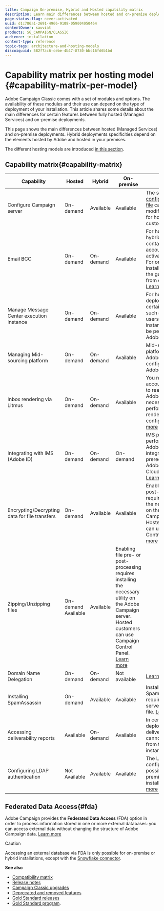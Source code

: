```yaml
---
title: Campaign On-premise, Hybrid and Hosted capability matrix
description: Learn main differences between hosted and on-premise deployments
page-status-flag: never-activated
uuid: d1c786a1-2691-4966-9108-059004050464
contentOwner: sauviat
products: SG_CAMPAIGN/CLASSIC
audience: installation
content-type: reference
topic-tags: architecture-and-hosting-models
discoiquuid: 582f7ac6-cebe-4b47-8730-bbc16fd6b1bd
---
```


# Capability matrix per hosting model {#capability-matrix-per-model}

Adobe Campaign Classic comes with a set of modules and options. The availability of these modules and their use can depend on the type of deployment of your installation. This article shares some details about the main differences for certain features between fully hosted (Managed Services) and on-premise deployments.

This page shows the main differences between hosted (Managed Services) and on-premise deployments. Hybrid deployments specificities depend on the elements hosted by Adobe and hosted in your premises.

The different hosting models are introduced [in this section](../../installation/using/hosting-models.md).

## Capability matrix{#capability-matrix}

| Capability | Hosted | Hybrid | On-premise |  Details                                                                                                                                                                                                              |
|-----------------------------------------------|------------------|-----------|---------------|-----------------------------------------------------------------------------------------------------------------------------------------------------------------------------------------------------------------------|
| Configure Campaign server | On-demand | Available | Available | The [server configuration file](../../installation/using/the-server-configuration-file.md) can only be modified by Adobe for hosted customers. |
| Email BCC | On-demand | On-demand | Available | For hosted and hybrid architectures, contact your account executive to activate email BCC. For on-premise installations, follow the guidelines from documentation. [Learn more](../../installation/using/email-archiving.md)|
| Manage Message Center execution instance | On-demand | On-demand | Available | For hosted deployments, certain settings, such as creating users on execution instance, can only be performed by Adobe. [Learn more](../../message-center/using/about-transactional-messaging.md) | 
| Managing Mid-sourcing platform | On-demand | On-demand | Available | Mid-sourcing platforms hosted by Adobe can only be configured by Adobe.|
| Inbox rendering via Litmus | On-demand | On-demand | Available | You need a Litmus account. You need to reach out to Adobe to get the necessary details or perform the Inbox rendering configuration. [Learn more](../../delivery/using/inbox-rendering.md) |
| Integrating with IMS (Adobe ID) | On-demand | On-demand | On-demand | IMS provisioning is performed by Adobe. This integration is a prerequisite for Adobe Experience Cloud integrations. [Learn more](../../integrations/using/about-adobe-id.md)                    |
| Encrypting/Decrypting data for file transfers | On-demand | Available | Available | Enabling file pre- or post-processing requires installing the necessary utility on the Adobe Campaign server. Hosted customers can use Campaign Control Panel. [Learn more](../../workflow/using/importing-data.md#unzipping-or-decrypting-a-file-before-processing) |
| Zipping/Unzipping files | On-demand  Available | Available | Enabling file pre- or post-processing requires installing the necessary utility on the Adobe Campaign server. Hosted customers can use Campaign Control Panel. [Learn more](../../workflow/using/importing-data.md#unzipping-or-decrypting-a-file-before-processing) |
| Domain Name Delegation | On-demand | On-demand | Not available | [Learn more](https://helpx.adobe.com/campaign/kb/domain-name-delegation.html) |
| Installing SpamAssassin | On-demand | Available | Available | Installing SpamAssassin requires editing the server configuration file. [Learn more](../../delivery/using/spamassassin.md) |
| Accessing deliverability reports | Available | On-demand | Available | In certain hybrid deployments, deliverability reports cannot be accessed from the marketing instance. |
| Configuring LDAP authentication | Not Available | Available | Available | The LDAP configuration is only possible for on-premise or hybrid installations. [Learn more](../../installation/using/connecting-through-ldap.md) |


## Federated Data Access{#fda}

Adobe Campaign provides the **Federated Data Access** (FDA) option in order to process information stored in one or more external databases: you can access external data without changing the structure of Adobe Campaign data. [Learn more](../../platform/using/about-fda.md)

>[!CAUTION]
>
>Accessing an external database via FDA is only possible for on-premise or hybrid installations, except with the [Snowflake connector](../../platform/using/specific-configuration-database.md#configure-access-to-snowflake).


**See also**

* [Compatibility matrix](../../rn/using/compatibility-matrix.md)
* [Release notes](../../rn/using/latest-release.md)
* [Campaign Classic upgrades](../../rn/using/rn-overview.md)
* [Deprecated and removed features](../../rn/using/deprecated-features.md)
* [Gold Standard releases](../../rn/using/gold-standard.md)
* [Gold Standard program](https://helpx.adobe.com/campaign/kb/gold-standard.html).
